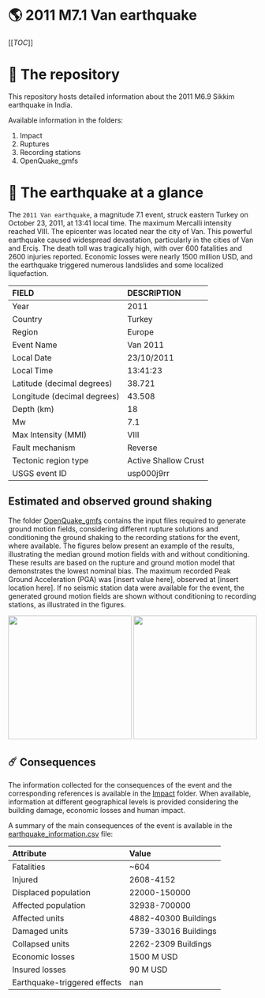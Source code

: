 # 🌎 2011 M7.1 Van earthquake
[[_TOC_]]

# 📂 The repository

This repository hosts detailed information about the 2011 M6.9 Sikkim earthquake in India.

Available information in the folders:

1. Impact
2. Ruptures
3. Recording stations
4. OpenQuake_gmfs


# 🚀 The earthquake at a glance 

The `2011 Van earthquake`, a magnitude 7.1 event, struck eastern Turkey on October 23, 2011, at 13:41 local time. The maximum Mercalli intensity reached VIII. The epicenter was located near the city of Van. This powerful earthquake caused widespread devastation, particularly in the cities of Van and Erciş. The death toll was tragically high, with over 600 fatalities and 2600 injuries reported. Economic losses were nearly 1500 million USD, and the earthquake triggered numerous landslides and some localized liquefaction. 

| FIELD | DESCRIPTION |
|:-------|:-------------|
| Year | 2011 |
| Country | Turkey |
| Region | Europe |
| Event Name | Van 2011 |
| Local Date | 23/10/2011 |
| Local Time | 13:41:23 |
| Latitude (decimal degrees) | 38.721 |
| Longitude (decimal degrees) | 43.508 |
| Depth (km) | 18 |
| Mw | 7.1 |
| Max Intensity (MMI) | VIII |
| Fault mechanism | Reverse |
| Tectonic region type | Active Shallow Crust |
| USGS event ID | usp000j9rr |

## Estimated and observed ground shaking

The folder [OpenQuake_gmfs](./OpenQuake_gmfs/) contains the input files required to generate ground motion fields, considering different rupture solutions and conditioning the ground shaking to the recording stations for the event, where available. The figures below present an example of the results, illustrating the median ground motion fields with and without conditioning. These results are based on the rupture and ground motion model that demonstrates the lowest nominal bias. The maximum recorded Peak Ground Acceleration (PGA) was [insert value here], observed at [insert location here]. If no seismic station data were available for the event, the generated ground motion fields are shown without conditioning to recording stations, as illustrated in the figures.

<img src="./4_OpenQuake_gmfs/median_gmf_stations_none.png" height="250">
<img src="./4_OpenQuake_gmfs/median_gmf_stations_seismic.png" height="250">

## ☄️ Consequences

The information collected for the consequences of the event and the corresponding references is available in the [Impact](./Impact) folder. When available, information at different geographical levels is provided considering the building damage, economic losses and human impact.

A summary of the main consequences of the event is available in the [earthquake_information.csv](./earthquake_information.csv) file:

| Attribute | Value |
|:-------|:-------------|
| Fatalities | ~604 |
| Injured | 2608-4152 |
| Displaced population | 22000-150000 |
| Affected population | 32938-700000 |
| Affected units | 4882-40300 Buildings |
| Damaged units | 5739-33016 Buildings |
| Collapsed units | 2262-2309 Buildings |
| Economic losses | 1500 M USD |
| Insured losses | 90 M USD |
| Earthquake-triggered effects | nan |